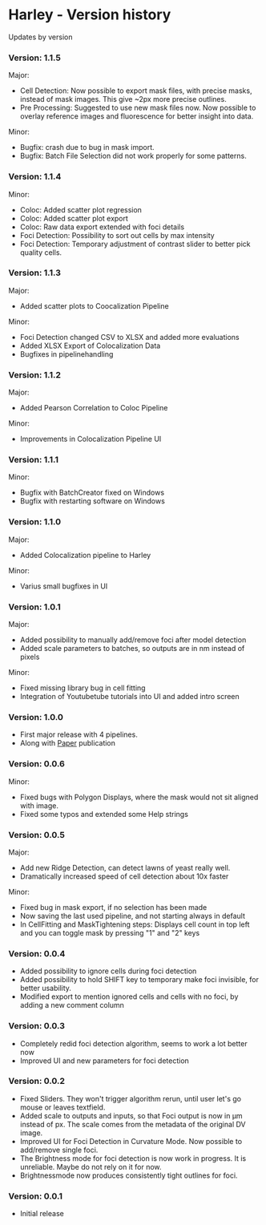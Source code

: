 # Harley - Version history
Updates by version

### Version: 1.1.5

Major:
- Cell Detection: Now possible to export mask files, with precise masks, instead of mask images. This give ~2px more precise outlines.
- Pre Processing: Suggested to use new mask files now. Now possible to overlay reference images and fluorescence for better insight into data.

Minor: 
- Bugfix: crash due to bug in mask import.
- Bugfix: Batch File Selection did not work properly for some patterns. 

### Version: 1.1.4

Minor:
- Coloc: Added scatter plot regression
- Coloc: Added scatter plot export
- Coloc: Raw data export extended with foci details
- Foci Detection: Possibility to sort out cells by max intensity
- Foci Detection: Temporary adjustment of contrast slider to better pick quality cells.

### Version: 1.1.3

Major:
- Added scatter plots to Coocalization Pipeline 

Minor:
- Foci Detection changed CSV to XLSX and added more evaluations
- Added XLSX Export of Colocalization Data
- Bugfixes in pipelinehandling 

### Version: 1.1.2
Major:
- Added Pearson Correlation to Coloc Pipeline 

Minor:
- Improvements in Colocalization Pipeline UI


### Version: 1.1.1
Minor:
- Bugfix with BatchCreator fixed on Windows
- Bugfix with restarting software on Windows

### Version: 1.1.0
Major: 
- Added Colocalization pipeline to Harley

Minor:
- Varius small bugfixes in UI 

### Version: 1.0.1
Major:
- Added possibility to manually add/remove foci after model detection
- Added scale parameters to batches, so outputs are in nm instead of pixels

Minor:
- Fixed missing library bug in cell fitting
- Integration of Youtubetube tutorials into UI and added intro screen

### Version: 1.0.0

- First major release with 4 pipelines.
- Along with [Paper](https://www.biorxiv.org/content/10.1101/2021.11.29.470484v1?rss=1) publication

### Version: 0.0.6

Minor:
- Fixed bugs with Polygon Displays, where the mask would not sit aligned with image.
- Fixed some typos and extended some Help strings

### Version: 0.0.5

Major:
- Add new Ridge Detection, can detect lawns of yeast really well.
- Dramatically increased speed of cell detection about 10x faster 

Minor:
- Fixed bug in mask export, if no selection has been made
- Now saving the last used pipeline, and not starting always in default
- In CellFitting and MaskTightening steps: Displays cell count in top left and you can toggle mask by pressing "1" and "2" keys

### Version: 0.0.4

- Added possibility to ignore cells during foci detection
- Added possibility to hold SHIFT key to temporary make foci invisible, for better usability.
- Modified export to mention ignored cells and cells with no foci, by adding a new comment column

### Version: 0.0.3

- Completely redid foci detection algorithm, seems to work a lot better now
- Improved UI and new parameters for foci detection

### Version: 0.0.2

- Fixed Sliders. They won't trigger algorithm rerun, until user let's go mouse or leaves textfield.
- Added scale to outputs and inputs, so that Foci output is now in µm instead of px. The scale comes from the metadata of the original DV image.
- Improved UI for Foci Detection in Curvature Mode. Now possible to add/remove single foci.
- The Brightness mode for foci detection is now work in progress. It is unreliable. Maybe do not rely on it for now.
- Brightnessmode now produces consistently tight outlines for foci. 

### Version: 0.0.1
 
- Initial release 
